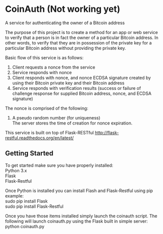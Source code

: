 CoinAuth (Not working yet)
========

A service for authenticating the owner of a Bitcoin address

The purpose of this project is to create a method for an app or web service to verify that a person is in fact the owner of a particular Bitcoin address. In other words, to verify that they are in possession of the private key for a particular Bitcoin address without providing the private key.

Basic flow of this service is as follows:  
1. Client requests a nonce from the service  
2. Service responds with nonce  
3. Client responds with nonce, and nonce ECDSA signature created by using their Bitcoin private key and their Bitcoin address  
4. Service responds with verification results (success or failure of challenge response for supplied Bitcoin address, nonce, and ECDSA signature)

The nonce is comprised of the following:  
1. A pseudo random number (for uniqueness)  
The server stores the time of creation for nonce expiration.  
  
This service is built on top of Flask-RESTful http://flask-restful.readthedocs.org/en/latest/  
  
Getting Started
---------------

To get started make sure you have properly installed:  
Python 3.x  
Flask  
Flask-Restful  
  
Once Python is installed you can install Flash and Flask-Restful using pip example:  
sudo pip install Flask  
sudo pip install Flask-Restful  
  
Once you have those items installed simply launch the coinauth script.
The following will launch coinauth.py using the Flask built in simple server:  
python coinauth.py